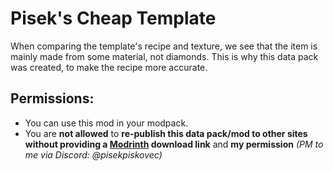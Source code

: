 # Pisek's Cheap Template

When comparing the template's recipe and texture, we see that the item is mainly made from some material, not diamonds. This is why this data pack was created, to make the recipe more accurate.

## Permissions:
* You can use this mod in your modpack.
* You are **not allowed** to **re-publish this data pack/mod to other sites without providing a [Modrinth](https://modrinth.com/mod/fundys-cursed-food) download link** and **my permission** *(PM to me via Discord: @pisekpiskovec)*
